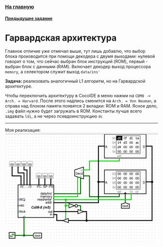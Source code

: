 ### [На главную](../introduction.md)
#### [Предыдущее задание](../L1/about.md)

# Гарвардская архитектура
Главное отличие уже отмечал выше, тут лишь добавлю, что выбор блока производится при помощи декодера с двумя выходами: нулевой говорит о том, что сейчас выбран блок инструкций (ROM), первый - выбран блок с данными (RAM). Включает декодер выход процессора `memory`, а селектором служит выход `data/ins'`

**Задача:** реализовать аналогичный L1 алгоритм, но на Гарвардской архитектуре.

Чтобы переключить архитектуру в CocoIDE в меню нажми на `CDM8 -> Arch. = Harvard`. После этого надпись сменится на `Arch. = Von Neuman`, а справа над блоком памяти появятся 2 вкладки: ROM и RAM. Ясное дело, `.img` файл нужно будет загружать в ROM. Константы лучше всего задавать `ldi`, а не через псевдоинструкцию `dc` 

---

Моя реализация:
![Harvard with CdM-8](./Harvard.png)
